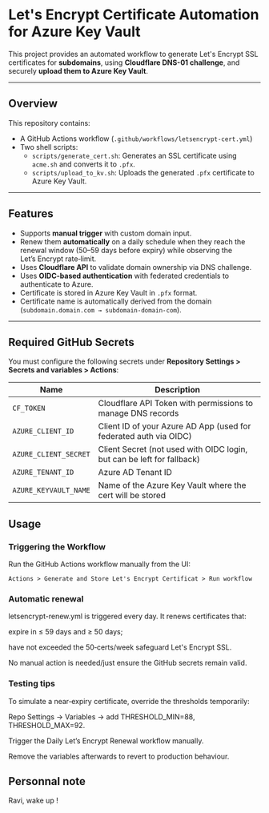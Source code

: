# Let's Encrypt Certificate Automation for Azure Key Vault

This project provides an automated workflow to generate Let's Encrypt SSL certificates for **subdomains**, using **Cloudflare DNS-01 challenge**, and securely **upload them to Azure Key Vault**.

---

## Overview

This repository contains:
- A GitHub Actions workflow (`.github/workflows/letsencrypt-cert.yml`)
- Two shell scripts:
  - `scripts/generate_cert.sh`: Generates an SSL certificate using `acme.sh` and converts it to `.pfx`.
  - `scripts/upload_to_kv.sh`: Uploads the generated `.pfx` certificate to Azure Key Vault.

---

## Features

- Supports **manual trigger** with custom domain input.
- Renew them **automatically** on a daily schedule when they reach the renewal window (50–59 days before expiry) while observing the Let’s Encrypt rate‑limit.
- Uses **Cloudflare API** to validate domain ownership via DNS challenge.
- Uses **OIDC-based authentication** with federated credentials to authenticate to Azure.
- Certificate is stored in Azure Key Vault in `.pfx` format.
- Certificate name is automatically derived from the domain (`subdomain.domain.com → subdomain-domain-com`).

---

## Required GitHub Secrets

You must configure the following secrets under **Repository Settings > Secrets and variables > Actions**:

| Name                 | Description                                                                 |
|----------------------|-----------------------------------------------------------------------------|
| `CF_TOKEN`           | Cloudflare API Token with permissions to manage DNS records                |
| `AZURE_CLIENT_ID`    | Client ID of your Azure AD App (used for federated auth via OIDC)          |
| `AZURE_CLIENT_SECRET`| Client Secret (not used with OIDC login, but can be left for fallback)     |
| `AZURE_TENANT_ID`    | Azure AD Tenant ID                                                         |
| `AZURE_KEYVAULT_NAME`| Name of the Azure Key Vault where the cert will be stored                  |

## Usage

### Triggering the Workflow

Run the GitHub Actions workflow manually from the UI:

```text
Actions > Generate and Store Let's Encrypt Certificat > Run workflow
```

### Automatic renewal

letsencrypt-renew.yml is triggered every day. It renews certificates that:

expire in ≤ 59 days and ≥ 50 days;

have not exceeded the 50‑certs/week safeguard Let's Encrypt SSL.

No manual action is needed/just ensure the GitHub secrets remain valid.

### Testing tips

To simulate a near‑expiry certificate, override the thresholds temporarily:

Repo Settings → Variables → add THRESHOLD_MIN=88, THRESHOLD_MAX=92.

Trigger the Daily Let’s Encrypt Renewal workflow manually.

Remove the variables afterwards to revert to production behaviour.

## Personnal note

Ravi, wake up !